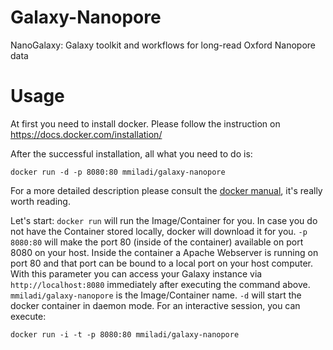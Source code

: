 # Galaxy-Nanopore
NanoGalaxy: Galaxy toolkit and workflows for long-read Oxford Nanopore data

Usage
=====

At first you need to install docker. Please follow the instruction on https://docs.docker.com/installation/

After the successful installation, all what you need to do is:

``docker run -d -p 8080:80 mmiladi/galaxy-nanopore``

 For a more detailed description please consult the [docker manual](http://docs.docker.io/), it's really worth reading.

Let's start: ``docker run`` will run the Image/Container for you. In case you do not have the Container stored locally, docker will download it for you. ``-p 8080:80`` will make the port 80 (inside of the container) available on port 8080 on your host. Inside the container a Apache Webserver is running on port 80 and that port can be bound to a local port on your host computer. With this parameter you can access your Galaxy instance via ``http://localhost:8080`` immediately after executing the command above. ``mmiladi/galaxy-nanopore`` is the Image/Container name. ``-d`` will start the docker container in daemon mode. For an interactive session, you can execute:

``docker run -i -t -p 8080:80 mmiladi/galaxy-nanopore``
